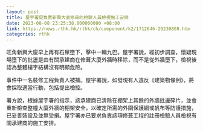 ```yaml
---
layout: post
title: 屋宇署促負責新興大廈修葺的檢驗人員檢視施工安排
date: 2023-08-08 23:25:38.000000000 +08:00
link: https://news.rthk.hk/rthk/ch/component/k2/1712646-20230808.htm
categories: rthk
---
```


旺角新興大廈早上再有石屎墮下，擊中一輛九巴。屋宇署說，經初步調查，懷疑現場墮下的批盪是由有關承建商在修葺大廈外牆時移除，而不是從外牆墮下，檢視後認為整體樓宇結構沒有明顯危險。

事件中一名裝修工程負責人被捕。屋宇署說，如發現有人違反《建築物條例》，將會採取適當行動，包括提出檢控。

署方說，根據屋宇署的指示，該承建商已清除在棚架上其餘的外牆批盪碎片，並會重新檢查整幢大廈外牆的棚架安全，以確定所需的外圍保護網或帆布等防護措施，已妥善裝設及並無受損。屋宇署亦已要求負責該項修葺工程的註冊檢驗人員檢視有關承建商的施工安排。
